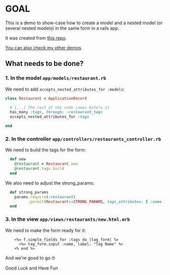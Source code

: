 # GOAL

This is a demo to show-case how to create a model and a nested model (or several nested models) in the same form in a rails app.

It was created from [this repo](https://github.com/andrerferrer/create-multiple-tags-demo#goal).

[You can also check my other demos](https://github.com/andrerferrer/dedemos/blob/master/README.md#ded%C3%A9mos).

## What needs to be done?

### 1. In the model `app/models/restaurant.rb`

We need to add `accepts_nested_attributes_for :models`:

```ruby
class Restaurant < ApplicationRecord

  # [...] The rest of the code comes before it
  has_many :tags, through: :restaurant_tags
  accepts_nested_attributes_for :tags

end

```

### 2. In the controller `app/controllers/restaurants_controller.rb`

We need to build the tags for the form:

```ruby
  def new
    @restaurant = Restaurant.new
    @restaurant.tags.build
  end
```

We also need to adjust the strong_params:

```ruby
  def strong_params
    params.require(:restaurant)
          .permit(Restaurant::STRONG_PARAMS, tags_attributes: [ :name ]) #We need to add the tags attributes
  end
```

### 3. In the view `app/views/restaurants/new.html.erb`

We need to make the form ready for it:

```erb
    <%= f.simple_fields_for :tags do |tag_form| %>
      <%= tag_form.input :name, label: "Tag Name" %>
    <% end %>
```

And we're good to go 🤓

Good Luck and Have Fun
